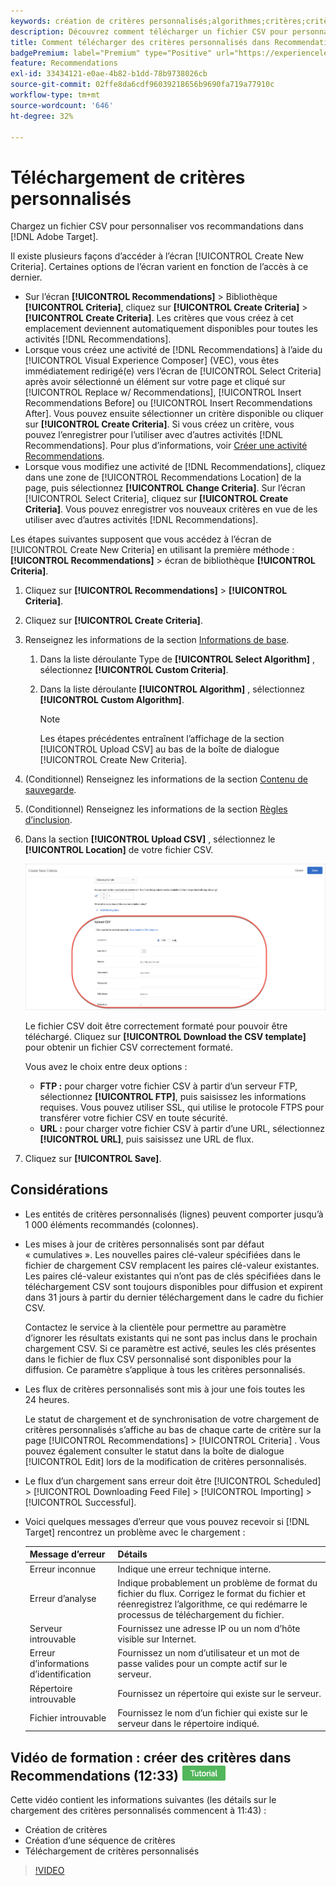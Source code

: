 ```yaml
---
keywords: création de critères personnalisés;algorithmes;critères;critères de recommandations;csv;ftp;télécharger un csv
description: Découvrez comment télécharger un fichier CSV pour personnaliser vos recommandations dans Adobe [!DNL Target] Recommendations.
title: Comment télécharger des critères personnalisés dans Recommendations ?
badgePremium: label="Premium" type="Positive" url="https://experienceleague.adobe.com/docs/target/using/introduction/intro.html?lang=fr#premium newtab=true" tooltip="Voir ce qui est inclus dans Target Premium."
feature: Recommendations
exl-id: 33434121-e0ae-4b82-b1dd-78b9738026cb
source-git-commit: 02ffe8da6cdf96039218656b9690fa719a77910c
workflow-type: tm+mt
source-wordcount: '646'
ht-degree: 32%

---
```


# Téléchargement de critères personnalisés

Chargez un fichier CSV pour personnaliser vos recommandations dans [!DNL Adobe Target].

Il existe plusieurs façons d’accéder à l’écran [!UICONTROL Create New Criteria]. Certaines options de l’écran varient en fonction de l’accès à ce dernier.

* Sur l’écran **[!UICONTROL Recommendations]** > Bibliothèque **[!UICONTROL Criteria]**, cliquez sur **[!UICONTROL Create Criteria]** > **[!UICONTROL Create Criteria]**. Les critères que vous créez à cet emplacement deviennent automatiquement disponibles pour toutes les activités [!DNL Recommendations].
* Lorsque vous créez une activité de [!DNL Recommendations] à l’aide du [!UICONTROL Visual Experience Composer] (VEC), vous êtes immédiatement redirigé(e) vers l’écran de [!UICONTROL Select Criteria] après avoir sélectionné un élément sur votre page et cliqué sur [!UICONTROL Replace w/ Recommendations], [!UICONTROL Insert Recommendations Before] ou [!UICONTROL Insert Recommendations After]. Vous pouvez ensuite sélectionner un critère disponible ou cliquer sur **[!UICONTROL Create Criteria]**. Si vous créez un critère, vous pouvez l’enregistrer pour l’utiliser avec d’autres activités [!DNL Recommendations]. Pour plus d’informations, voir [Créer une activité Recommendations](/help/main/c-recommendations/t-create-recs-activity/create-recs-activity.md).
* Lorsque vous modifiez une activité de [!DNL Recommendations], cliquez dans une zone de [!UICONTROL Recommendations Location] de la page, puis sélectionnez **[!UICONTROL Change Criteria]**. Sur l’écran [!UICONTROL Select Criteria], cliquez sur **[!UICONTROL Create Criteria]**. Vous pouvez enregistrer vos nouveaux critères en vue de les utiliser avec d’autres activités [!DNL Recommendations].

Les étapes suivantes supposent que vous accédez à l’écran de [!UICONTROL Create New Criteria] en utilisant la première méthode : **[!UICONTROL Recommendations]** > écran de bibliothèque **[!UICONTROL Criteria]**.

1. Cliquez sur **[!UICONTROL Recommendations]** > **[!UICONTROL Criteria]**.

1. Cliquez sur **[!UICONTROL Create Criteria]**.

1. Renseignez les informations de la section [Informations de base](/help/main/c-recommendations/c-algorithms/create-new-algorithm.md#info).

   1. Dans la liste déroulante Type de **[!UICONTROL Select Algorithm]** , sélectionnez **[!UICONTROL Custom Criteria]**.

   1. Dans la liste déroulante **[!UICONTROL Algorithm]** , sélectionnez **[!UICONTROL Custom Algorithm]**.

      >[!NOTE]
      >
      >Les étapes précédentes entraînent l’affichage de la section [!UICONTROL Upload CSV] au bas de la boîte de dialogue [!UICONTROL Create New Criteria].

1. (Conditionnel) Renseignez les informations de la section [Contenu de sauvegarde](/help/main/c-recommendations/c-algorithms/create-new-algorithm.md#content).

1. (Conditionnel) Renseignez les informations de la section [Règles d’inclusion](/help/main/c-recommendations/c-algorithms/create-new-algorithm.md#inclusion).

1. Dans la section **[!UICONTROL Upload CSV]** , sélectionnez le **[!UICONTROL Location]** de votre fichier CSV.

   ![Section Charger CSV](assets/upload-csv.png)

   Le fichier CSV doit être correctement formaté pour pouvoir être téléchargé. Cliquez sur **[!UICONTROL Download the CSV template]** pour obtenir un fichier CSV correctement formaté.

   Vous avez le choix entre deux options :

   * **FTP :** pour charger votre fichier CSV à partir d’un serveur FTP, sélectionnez **[!UICONTROL FTP]**, puis saisissez les informations requises. Vous pouvez utiliser SSL, qui utilise le protocole FTPS pour transférer votre fichier CSV en toute sécurité.
   * **URL :** pour charger votre fichier CSV à partir d’une URL, sélectionnez **[!UICONTROL URL]**, puis saisissez une URL de flux.

1. Cliquez sur **[!UICONTROL Save]**.

## Considérations

* Les entités de critères personnalisés (lignes) peuvent comporter jusqu’à 1 000 éléments recommandés (colonnes).

* Les mises à jour de critères personnalisés sont par défaut « cumulatives ». Les nouvelles paires clé-valeur spécifiées dans le fichier de chargement CSV remplacent les paires clé-valeur existantes. Les paires clé-valeur existantes qui n’ont pas de clés spécifiées dans le téléchargement CSV sont toujours disponibles pour diffusion et expirent dans 31 jours à partir du dernier téléchargement dans le cadre du fichier CSV.

  Contactez le service à la clientèle pour permettre au paramètre d’ignorer les résultats existants qui ne sont pas inclus dans le prochain chargement CSV. Si ce paramètre est activé, seules les clés présentes dans le fichier de flux CSV personnalisé sont disponibles pour la diffusion. Ce paramètre s’applique à tous les critères personnalisés.

* Les flux de critères personnalisés sont mis à jour une fois toutes les 24 heures.

  Le statut de chargement et de synchronisation de votre chargement de critères personnalisés s’affiche au bas de chaque carte de critère sur la page [!UICONTROL Recommendations] > [!UICONTROL Criteria] . Vous pouvez également consulter le statut dans la boîte de dialogue [!UICONTROL Edit] lors de la modification de critères personnalisés.

* Le flux d’un chargement sans erreur doit être [!UICONTROL Scheduled] > [!UICONTROL Downloading Feed File] > [!UICONTROL Importing] > [!UICONTROL Successful].

* Voici quelques messages d’erreur que vous pouvez recevoir si [!DNL Target] rencontrez un problème avec le chargement :

  | Message d’erreur | Détails |
  |--- |--- |
  | Erreur inconnue | Indique une erreur technique interne. |
  | Erreur d’analyse | Indique probablement un problème de format du fichier du flux. Corrigez le format du fichier et réenregistrez l’algorithme, ce qui redémarre le processus de téléchargement du fichier. |
  | Serveur introuvable | Fournissez une adresse IP ou un nom d’hôte visible sur Internet. |
  | Erreur d’informations d’identification | Fournissez un nom d’utilisateur et un mot de passe valides pour un compte actif sur le serveur. |
  | Répertoire introuvable | Fournissez un répertoire qui existe sur le serveur. |
  | Fichier introuvable | Fournissez le nom d’un fichier qui existe sur le serveur dans le répertoire indiqué. |

## Vidéo de formation : créer des critères dans Recommendations (12:33) ![Badge de tutoriel](/help/main/assets/tutorial.png)

Cette vidéo contient les informations suivantes (les détails sur le chargement des critères personnalisés commencent à 11:43) :

* Création de critères
* Création d’une séquence de critères
* Téléchargement de critères personnalisés

>[!VIDEO](https://video.tv.adobe.com/v/27694?quality=12)
